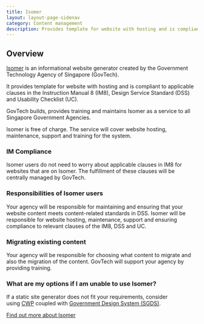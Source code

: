 ```yaml
---
title: Isomer
layout: layout-page-sidenav
category: Content management
description: Provides template for website with hosting and is compliant to applicable clauses in the Instruction Manual 8 and Digital Service Standards
---
```


## Overview

[Isomer](https://www.isomer.gov.sg/) is an informational website generator created by the Government Technology Agency of Singapore (GovTech).

It provides template for website with hosting and is compliant to applicable clauses in the Instruction Manual 8 (IM8), Design Service Standard (DSS) and Usability Checklist (UC).

GovTech builds, provides training and maintains Isomer as a service to all Singapore Government Agencies.

Isomer is free of charge. The service will cover website hosting, maintenance, support and training for the system.

### IM Compliance

Isomer users do not need to worry about applicable clauses in IM8 for websites that are on Isomer. The fulfillment of these clauses will be centrally managed by GovTech.

### Responsibilities of Isomer users

Your agency will be responsible for maintaining and ensuring that your website content meets content-related standards in DSS. Isomer will be responsible for website hosting, maintenance, support and ensuring compliance to relevant clauses of the IM8, DSS and UC.

### Migrating existing content

Your agency will be responsible for choosing what content to migrate and also the migration of the content. GovTech will support your agency by providing training.

### What are my options if I am unable to use Isomer?

If a static site generator does not fit your requirements, consider using [CWP](/technologies/content-management/content-website-platform) coupled with [Government Design System (SGDS)](/technologies/design/singapore-government-design-system).

[Find out more about Isomer](https://www.isomer.gov.sg/)
